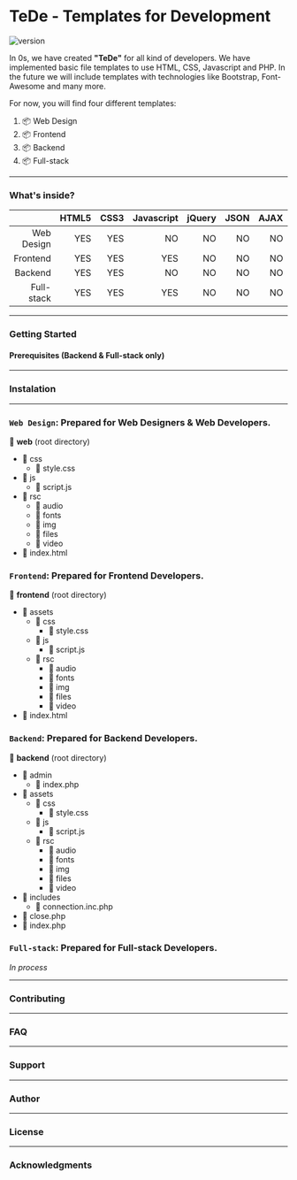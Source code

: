 TeDe - Templates for Development
==========================

![version](https://img.shields.io/badge/version-1.0.0-blue.svg)

In 0s, we have created **"TeDe"** for all kind of developers. We have implemented basic file templates to use HTML, CSS, Javascript and PHP. In the future we will include templates with technologies like Bootstrap, Font-Awesome and many more.

For now, you will find four different templates:
  1. &#x1F4E6; Web Design
  2. &#x1F4E6; Frontend
  3. &#x1F4E6; Backend
  4. &#x1F4E6; Full-stack
  
------------------

### What's inside?

|  | HTML5 | CSS3 | Javascript | jQuery | JSON | AJAX | PHP | SQL |
| --------: | --------: | --------: | --------: | --------: | --------: | --------: | --------: | --------: |
| Web Design | YES | YES | NO | NO | NO | NO | NO | NO |
| Frontend | YES | YES | YES | NO | NO | NO | NO | NO |
| Backend | YES | YES | NO | NO | NO | NO | YES | NO |
| Full-stack | YES | YES | YES | NO | NO | NO | YES | NO |

------------------

### Getting Started

#### Prerequisites (Backend & Full-stack only)

------------------

### Instalation

------------------

### `Web Design`: Prepared for Web Designers & Web Developers.
   &#x1F4C2; **web** (root directory)
   * &#x1F4C2; css
     * &#x1F4C4; style.css
   * &#x1F4C2; js
     * &#x1F4C4; script.js
   * &#x1F4C2; rsc
     * &#x1F4C2; audio
     * &#x1F4C2; fonts
     * &#x1F4C2; img
     * &#x1F4C2; files
     * &#x1F4C2; video
   * &#x1F4C4; index.html
    
### `Frontend`: Prepared for Frontend Developers.

   &#x1F4C2; **frontend** (root directory)
   * &#x1F4C2; assets
     * &#x1F4C2; css
       * &#x1F4C4; style.css
     * &#x1F4C2; js
       * &#x1F4C4; script.js
     * &#x1F4C2; rsc
       * &#x1F4C2; audio
       * &#x1F4C2; fonts
       * &#x1F4C2; img
       * &#x1F4C2; files
       * &#x1F4C2; video
   * &#x1F4C4; index.html

### `Backend`: Prepared for Backend Developers.

   &#x1F4C2; **backend** (root directory)
   * &#x1F4C2; admin
     * &#x1F4C4; index.php
   * &#x1F4C2; assets
     * &#x1F4C2; css
       * &#x1F4C4; style.css
     * &#x1F4C2; js
       * &#x1F4C4; script.js
     * &#x1F4C2; rsc
       * &#x1F4C2; audio
       * &#x1F4C2; fonts
       * &#x1F4C2; img
       * &#x1F4C2; files
       * &#x1F4C2; video
   * &#x1F4C2; includes
     * &#x1F4C4; connection.inc.php
   * &#x1F4C4; close.php
   * &#x1F4C4; index.php

### `Full-stack`: Prepared for Full-stack Developers.

   *In process*


------------------

### Contributing

------------------

### FAQ

------------------

### Support

------------------

### Author

------------------

### License

------------------

### Acknowledgments
